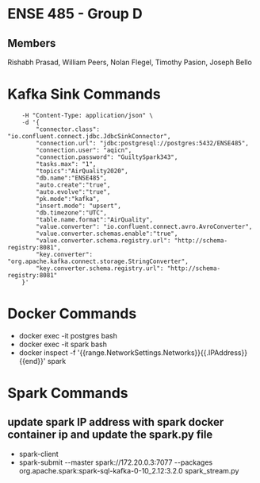 # ENSE 485 - Group D

## Members

Rishabh Prasad, William Peers, Nolan Flegel, Timothy Pasion, Joseph Bello

# Kafka Sink Commands

```curl -X PUT http://localhost:8083/connectors/sink-postgres-test/config \
    -H "Content-Type: application/json" \
    -d '{
        "connector.class": "io.confluent.connect.jdbc.JdbcSinkConnector",
        "connection.url": "jdbc:postgresql://postgres:5432/ENSE485",
        "connection.user": "aqicn",
        "connection.password": "GuiltySpark343",
        "tasks.max": "1",
        "topics":"AirQuality2020",
        "db.name":"ENSE485",
        "auto.create":"true",
        "auto.evolve":"true",
        "pk.mode":"kafka",
        "insert.mode": "upsert",
        "db.timezone":"UTC",
        "table.name.format":"AirQuality",
        "value.converter": "io.confluent.connect.avro.AvroConverter",
        "value.converter.schemas.enable":"true",
        "value.converter.schema.registry.url": "http://schema-registry:8081",
        "key.converter": "org.apache.kafka.connect.storage.StringConverter",
        "key.converter.schema.registry.url": "http://schema-registry:8081"
    }'
```

# Docker Commands
 - docker exec -it postgres bash
 - docker exec -it spark bash
 - docker inspect -f '{{range.NetworkSettings.Networks}}{{.IPAddress}}{{end}}' spark


# Spark Commands
## update spark IP address with spark docker container ip and update the spark.py file
- spark-client
- spark-submit --master spark://172.20.0.3:7077 --packages org.apache.spark:spark-sql-kafka-0-10_2.12:3.2.0 spark_stream.py

